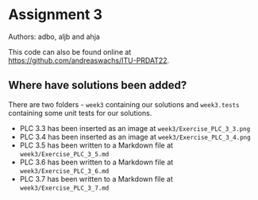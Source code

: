 # Assignment 3

Authors: adbo, aljb and ahja

This code can also be found online at https://github.com/andreaswachs/ITU-PRDAT22.

## Where have solutions been added?

There are two folders - `week3` containing our solutions and `week3.tests` containing some unit tests for our solutions.

- PLC 3.3 has been inserted as an image at `week3/Exercise_PLC_3_3.png`
- PLC 3.4 has been inserted as an image at `week3/Exercise_PLC_3_4.png`
- PLC 3.5 has been written to a Markdown file at `week3/Exercise_PLC_3_5.md`
- PLC 3.6 has been written to a Markdown file at `week3/Exercise_PLC_3_6.md`
- PLC 3.7 has been written to a Markdown file at `week3/Exercise_PLC_3_7.md`
